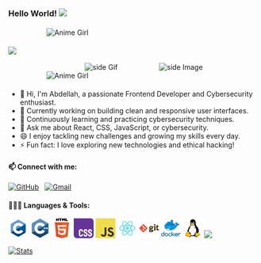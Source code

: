 ### Hello World! <img src="https://github.com/sciencepal/sciencepal/blob/master/assets/Hi.gif" width="29px" />
<img src="https://media.giphy.com/media/l4JyOCNEfXvVYEqB2/giphy.gif" alt="Anime Girl" width="350" style="display: block; margin: 20px auto;" />

![](https://komarev.com/ghpvc/?username=AbdellahAkhssay&label=Profile%20Visits&color=blue&style=for-the-badge)

<img src="https://github.com/sciencepal/sciencepal/blob/master/assets/life_balance.gif" alt="side Image" align="right" width="200" height="auto" />
<a href="https://ko-fi.com/sciencepal">
  <img src="https://media3.giphy.com/media/ZEB6yFbLnhyQf7g3hn/giphy.gif" alt="side Gif" align="right" width="150" height="auto"/>
</a>

<!-- هادي هي صورة الأنمي الكبيرة اللي زدتها فقط -->
<img src="https://media.giphy.com/media/3oEjI6SIIHBdRxXI40/giphy.gif" alt="Anime Girl" width="350" style="display: block; margin: 20px auto;" />

- 👋 Hi, I'm Abdellah, a passionate Frontend Developer and Cybersecurity enthusiast.
- 🔭 Currently working on building clean and responsive user interfaces.
- 🌱 Continuously learning and practicing cybersecurity techniques.
- 💬 Ask me about React, CSS, JavaScript, or cybersecurity.
- 😄 I enjoy tackling new challenges and growing my skills every day.
- ⚡ Fun fact: I love exploring new technologies and ethical hacking!

#### 📫 Connect with me:

[![GitHub](https://img.shields.io/badge/GitHub-000?style=flat&logo=github&logoColor=white)](https://github.com/AbdellahAkhssay) &nbsp; 
[![Gmail](https://img.shields.io/badge/Gmail-D14836?style=flat&logo=gmail&logoColor=white)](mailto:abdellah05akhssay@gmail.com)

#### 👨🏻‍💻 Languages & Tools:

<code><img height="40" src="https://raw.githubusercontent.com/github/explore/main/topics/c/c.png"></code>
<code><img height="40" src="https://raw.githubusercontent.com/github/explore/main/topics/cpp/cpp.png"></code>
<code><img height="40" src="https://raw.githubusercontent.com/github/explore/80688e429a7d4ef2fca1e82350fe8e3517d3494d/topics/html/html.png"></code>
<code><img height="40" src="https://raw.githubusercontent.com/github/explore/80688e429a7d4ef2fca1e82350fe8e3517d3494d/topics/css/css.png"></code>
<code><img height="40" src="https://raw.githubusercontent.com/github/explore/80688e429a7d4ef2fca1e82350fe8e3517d3494d/topics/javascript/javascript.png"></code>
<code><img height="40" src="https://raw.githubusercontent.com/github/explore/80688e429a7d4ef2fca1e82350fe8e3517d3494d/topics/react/react.png"></code>
<code><img height="40" src="https://raw.githubusercontent.com/github/explore/80688e429a7d4ef2fca1e82350fe8e3517d3494d/topics/git/git.png"></code>
<code><img height="40" src="https://raw.githubusercontent.com/github/explore/80688e429a7d4ef2fca1e82350fe8e3517d3494d/topics/docker/docker.png"></code>
<code><img height="40" src="https://raw.githubusercontent.com/github/explore/80688e429a7d4ef2fca1e82350fe8e3517d3494d/topics/linux/linux.png"></code>
<code><img height="40" src="https://upload.wikimedia.org/wikipedia/commons/2/2b/Kali-dragon-icon.svg"></code>

[![Stats](https://github-readme-stats.vercel.app/api?username=AbdellahAkhssay&show_icons=true&theme=radical)](https://github.com/AbdellahAkhssay)
